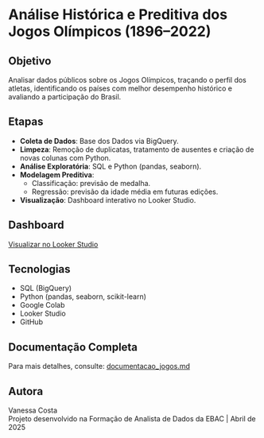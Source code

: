 # Análise Histórica e Preditiva dos Jogos Olímpicos (1896–2022)

## Objetivo
Analisar dados públicos sobre os Jogos Olímpicos, traçando o perfil dos atletas, identificando os países com melhor desempenho histórico e avaliando a participação do Brasil.

## Etapas

- **Coleta de Dados**: Base dos Dados via BigQuery.
- **Limpeza**: Remoção de duplicatas, tratamento de ausentes e criação de novas colunas com Python.
- **Análise Exploratória**: SQL e Python (pandas, seaborn).
- **Modelagem Preditiva**:
  - Classificação: previsão de medalha.
  - Regressão: previsão da idade média em futuras edições.
- **Visualização**: Dashboard interativo no Looker Studio.

## Dashboard
[Visualizar no Looker Studio](https://lookerstudio.google.com/reporting/17567be0-251b-4174-bd62-6591a05824b3)

## Tecnologias

- SQL (BigQuery)
- Python (pandas, seaborn, scikit-learn)
- Google Colab
- Looker Studio
- GitHub

## Documentação Completa

Para mais detalhes, consulte: [documentacao_jogos.md](\.documentacao_jogos.md)

##  Autora
Vanessa Costa  
Projeto desenvolvido na Formação de Analista de Dados da EBAC | Abril de 2025
